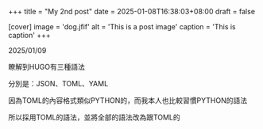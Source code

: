 +++
title = "My 2nd post"
date = 2025-01-08T16:38:03+08:00
draft = false

[cover]
    image = 'dog.jfif'
    alt = 'This is a post image'
    caption = 'This is caption'
+++

2025/01/09

瞭解到HUGO有三種語法

分別是：JSON、TOML、YAML

因為TOML的內容格式類似PYTHON的，而我本人也比較習慣PYTHON的語法

所以採用TOML的語法，並將全部的語法改為跟TOML的